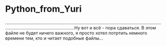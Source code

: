 # Python_from_Yuri
...................................................................................................................................................................................Ну вот и всё - пора сдаваться. В этом файле не будет ничего важного, я просто хотел потртить немного времени тем, кто и читает подобные файлы...
